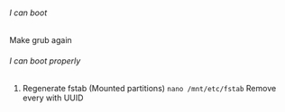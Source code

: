 ###### I can boot
Make grub again

###### I can boot properly
1. Regenerate fstab (Mounted partitions)
`nano /mnt/etc/fstab`
Remove every  with UUID 